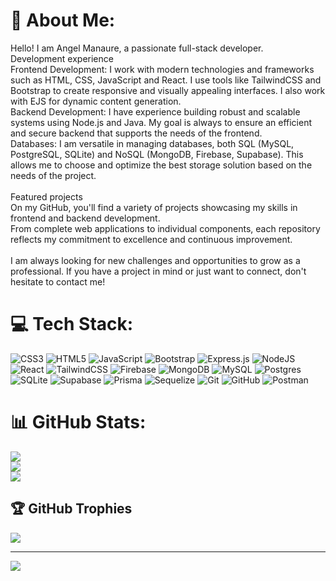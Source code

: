 # 💫 About Me:
Hello! I am Angel Manaure, a passionate full-stack developer. <br>Development experience<br>Frontend Development: I work with modern technologies and frameworks such as HTML, CSS, JavaScript and React. I use tools like TailwindCSS and Bootstrap to create responsive and visually appealing interfaces. I also work with EJS for dynamic content generation.<br>Backend Development: I have experience building robust and scalable systems using Node.js and Java. My goal is always to ensure an efficient and secure backend that supports the needs of the frontend.<br>Databases: I am versatile in managing databases, both SQL (MySQL, PostgreSQL, SQLite) and NoSQL (MongoDB, Firebase, Supabase). This allows me to choose and optimize the best storage solution based on the needs of the project.<br><br>Featured projects<br>On my GitHub, you'll find a variety of projects showcasing my skills in frontend and backend development.<br>From complete web applications to individual components, each repository reflects my commitment to excellence and continuous improvement.<br><br>I am always looking for new challenges and opportunities to grow as a professional. If you have a project in mind or just want to connect, don't hesitate to contact me!


# 💻 Tech Stack:
![CSS3](https://img.shields.io/badge/css3-%231572B6.svg?style=for-the-badge&logo=css3&logoColor=white) ![HTML5](https://img.shields.io/badge/html5-%23E34F26.svg?style=for-the-badge&logo=html5&logoColor=white) ![JavaScript](https://img.shields.io/badge/javascript-%23323330.svg?style=for-the-badge&logo=javascript&logoColor=%23F7DF1E) ![Bootstrap](https://img.shields.io/badge/bootstrap-%238511FA.svg?style=for-the-badge&logo=bootstrap&logoColor=white) ![Express.js](https://img.shields.io/badge/express.js-%23404d59.svg?style=for-the-badge&logo=express&logoColor=%2361DAFB) ![NodeJS](https://img.shields.io/badge/node.js-6DA55F?style=for-the-badge&logo=node.js&logoColor=white) ![React](https://img.shields.io/badge/react-%2320232a.svg?style=for-the-badge&logo=react&logoColor=%2361DAFB) ![TailwindCSS](https://img.shields.io/badge/tailwindcss-%2338B2AC.svg?style=for-the-badge&logo=tailwind-css&logoColor=white) ![Firebase](https://img.shields.io/badge/firebase-a08021?style=for-the-badge&logo=firebase&logoColor=ffcd34) ![MongoDB](https://img.shields.io/badge/MongoDB-%234ea94b.svg?style=for-the-badge&logo=mongodb&logoColor=white) ![MySQL](https://img.shields.io/badge/mysql-4479A1.svg?style=for-the-badge&logo=mysql&logoColor=white) ![Postgres](https://img.shields.io/badge/postgres-%23316192.svg?style=for-the-badge&logo=postgresql&logoColor=white) ![SQLite](https://img.shields.io/badge/sqlite-%2307405e.svg?style=for-the-badge&logo=sqlite&logoColor=white) ![Supabase](https://img.shields.io/badge/Supabase-3ECF8E?style=for-the-badge&logo=supabase&logoColor=white) ![Prisma](https://img.shields.io/badge/Prisma-3982CE?style=for-the-badge&logo=Prisma&logoColor=white) ![Sequelize](https://img.shields.io/badge/Sequelize-52B0E7?style=for-the-badge&logo=Sequelize&logoColor=white) ![Git](https://img.shields.io/badge/git-%23F05033.svg?style=for-the-badge&logo=git&logoColor=white) ![GitHub](https://img.shields.io/badge/github-%23121011.svg?style=for-the-badge&logo=github&logoColor=white) ![Postman](https://img.shields.io/badge/Postman-FF6C37?style=for-the-badge&logo=postman&logoColor=white)
# 📊 GitHub Stats:
![](https://github-readme-stats.vercel.app/api?username=AngelManaure&theme=dark&hide_border=false&include_all_commits=false&count_private=false)<br/>
![](https://github-readme-streak-stats.herokuapp.com/?user=AngelManaure&theme=dark&hide_border=false)<br/>
![](https://github-readme-stats.vercel.app/api/top-langs/?username=AngelManaure&theme=dark&hide_border=false&include_all_commits=false&count_private=false&layout=compact)

## 🏆 GitHub Trophies
![](https://github-profile-trophy.vercel.app/?username=AngelManaure&theme=radical&no-frame=false&no-bg=true&margin-w=4)

---
[![](https://visitcount.itsvg.in/api?id=AngelManaure&icon=0&color=0)](https://visitcount.itsvg.in)

<!-- Proudly created with GPRM ( https://gprm.itsvg.in ) -->
